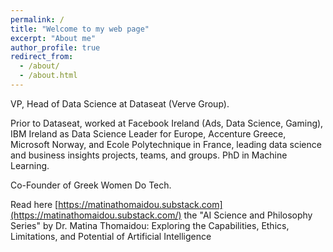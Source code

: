 ```yaml
---
permalink: /
title: "Welcome to my web page"
excerpt: "About me"
author_profile: true
redirect_from: 
  - /about/
  - /about.html
---
```


VP, Head of Data Science at Dataseat (Verve Group). 

Prior to Dataseat, worked at Facebook Ireland (Ads, Data Science, Gaming), IBM Ireland as Data Science Leader for Europe, Accenture Greece, Microsoft Norway, and Ecole Polytechnique in France, leading data science and business insights projects, teams, and groups. PhD in Machine Learning. 

Co-Founder of Greek Women Do Tech.

Read here [https://matinathomaidou.substack.com](https://matinathomaidou.substack.com/) the "AI Science and Philosophy Series" by Dr. Matina Thomaidou: Exploring the Capabilities, Ethics, Limitations, and Potential of Artificial Intelligence